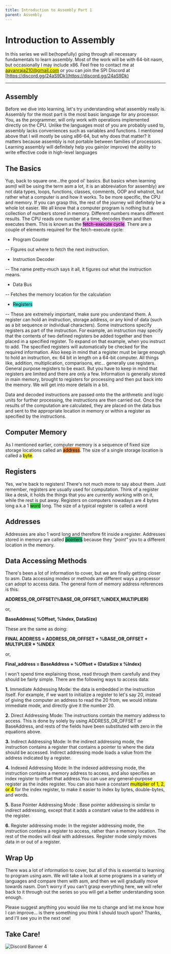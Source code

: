 ```yaml
---
title: Introduction to Assembly Part 1
parent: Assembly
---
```


# Introduction to Assembly

In this series we will be(hopefully) going through all necessary fundamentals to learn assembly. Most of the work will be with 64-bit nasm, but occasionally I may include x86\. Feel free to contact me at <mark>aayanraja210@gmail.com</mark> or you can join the SPI Discord at [https://discord.gg/24aS9Dk](https://discord.gg/24aS9Dk)

---

## Assembly

Before we dive into learning, let's try understanding what assembly really is. Assembly for the most part is the most basic language for any processor. You, as the programmer, will only work with operations implemented directly on the CPU. Unlike the languages most of you are probably used to, assembly lacks conveniences such as variables and functions. I mentioned above that I will mostly be using x86-64, but why does that matter? It matters because assembly is not portable between families of processors. Learning assembly will definitely help you gain(or improve) the ability to write effective code in high-level languages

## The Basics

Yup, back to square one...the good ol' basics. But basics when learning asm(I will be using the term asm a lot, it is an abbreviation for assembly) are not data types, loops, functions, classes, comments, OOP and whatnot, but rather what a computer is and how it works. To be more specific, the CPU and memory. If you can grasp this, the rest of the journey will definitely be a whole lot easier. We all know that a computer program is nothing but a collection of numbers stored in memory. Different numbers means different results. The CPU reads one number at a time, decodes them and then executes them. This is known as the <mark style="background-color: violet;">fetch-execute cycle</mark>. There are a couple of elements required for the fetch-execute cycle:

*   Program Counter

-- Figures out where to fetch the next instruction.

*   Instruction Decoder

-- The name pretty-much says it all, it figures out what the instruction means.

*   Data Bus

-- Fetches the memory location for the calculation

*   <mark style="background-color: #34ebde;">Registers</mark>

-- These are extremely important, make sure you understand them. A register can hold an instruction, storage address, or any kind of data (such as a bit sequence or individual characters). Some instructions specify registers as part of the instruction. For example, an instruction may specify that the contents of two defined registers be added together and then placed in a specified register. To expand on that example, when you instruct to add. The specified registers will automatically be checked for the required information. Also keep in mind that a register must be large enough to hold an instruction, ex: 64 bit in length on a 64-bit computer. All things like, addition, multiplication, comparisons, etc... generally use registers. General purpose registers to be exact. But you have to keep in mind that registers are limited and there are only a few. Information is generally stored in main memory, brought to registers for processing and then put back into the memory. We will get into more details in a bit.

Data and decoded instructions are passed onto the the arithmetic and logic units for further processing, the instructions are then carried out. Once the results of the computation are calculated, they are placed on the data bus and sent to the appropriate location in memory or within a register as specified by the instructions.

## Computer Memory

As I mentioned earlier, computer memory is a sequence of fixed size storage locations called an <mark style="background-color: #eb8634;">address</mark>. The size of a single storage location is called a <mark>byte</mark>.

## Registers

Yes, we're back to registers! There's not much more to say about them. Just remember, registers are usually used for computation. Think of a register like a desk, it holds the things that you are currently working with on it, while the rest is put away. Registers on computers nowadays are 4 bytes long a.k.a 1 <mark style="background-color:#34e343">word</mark> long. The size of a typical register is called a word

## Addresses

Addresses are also 1 word long and therefore fit inside a register. Addresses stored in memory are called <mark style="background-color: #28bf79;">pointers</mark> because they _"point"_ you to a different location in the memory.

## Data Accessing Methods

There's been a lot of information to cover, but we are finally getting closer to asm. Data accessing modes or methods are different ways a processor can adopt to access data. The general form of memory address references is this:

**ADDRESS_OR_OFFSET(%BASE_OR_OFFSET,%INDEX,MULTIPLIER)**

or,

**BaseAddress( %Offset, %Index, DataSize)**

These are the same as doing:

**FINAL ADDRESS = ADDRESS_OR_OFFSET + %BASE_OR_OFFSET + MULTIPLIER * %INDEX**

or,

**Final_address = BaseAddress + %Offset + (DataSize x %Index)**

I won't spend time explaining those, read through them carefully and they should be fairly simple. There are the following ways to access data:

**1\.** Immediate Addressing Mode: the data is embedded in the instruction itself. For example, if we want to initialize a register to let's say 20, instead of giving the computer an address to read the 20 from, we would initiate immediate mode, and directly give it the number 20.

**2\.** Direct Addressing Mode: The instructions contain the memory address to access. This is done by solely by using ADDRESS_OR_OFFSET or BaseAddress, and rests of the fields have been substituted with zero in the equations above.

**3.** Indirect Addressing Mode: In the indirect addressing mode, the instruction contains a register that contains a pointer to where the data should be accessed. Indirect addressing mode loads a value from the address indicated by a register.

**4.** Indexed Addressing Mode: In the indexed addressing mode, the instruction contains a memory address to access, and also specifies an index register to offset that address.You can use any general-purpose register as the index register. You can also have a constant <mark>multiplier of 1, 2, or 4</mark> for the index register, to make it easier to index by bytes, double-bytes, and words.

**5\.** Base Pointer Addressing Mode : Base pointer addressing is similar to indirect addressing, except that it adds a constant value to the address in the register.

**6\.** Register addressing mode: In the register addressing mode, the instruction contains a register to access, rather than a memory location. The rest of the modes will deal with addresses. Register mode simply moves data in or out of a register.

## Wrap Up

There was a lot of information to cover, but all of this is essential to learning to program using asm. We will take a look at some programs in a variety of languages and compare them with asm, and then we will gradually move towards nasm. Don't worry if you can't grasp everything here, we will refer back to it through out the series so you will get a better understanding soon enough.

Please suggest anything you would like me to change and let me know how I can improve... is there something you think I should touch upon? Thanks, and I'll see you in the next one!

## Take Care!

![Discord Banner 4](https://discordapp.com/api/guilds/438111991564075010/widget.png?style=banner4)